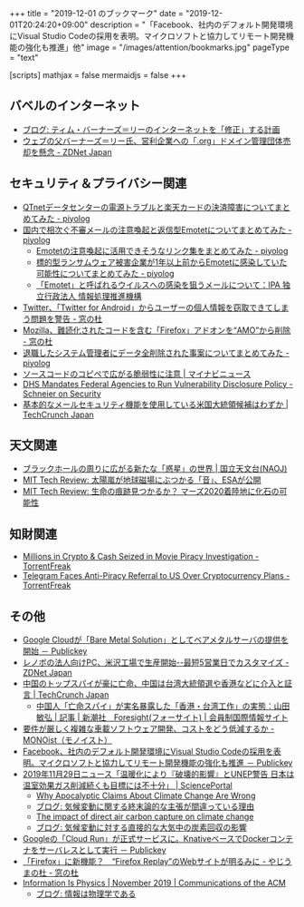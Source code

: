 +++
title = "2019-12-01 のブックマーク"
date =  "2019-12-01T20:24:20+09:00"
description = "「Facebook、社内のデフォルト開発環境にVisual Studio Codeの採用を表明。マイクロソフトと協力してリモート開発機能の強化も推進」他"
image = "/images/attention/bookmarks.jpg"
pageType = "text"

[scripts]
  mathjax = false
  mermaidjs = false
+++

## バベルのインターネット

- [ブログ: ティム・バーナーズ＝リーのインターネットを「修正」する計画](https://okuranagaimo.blogspot.com/2019/11/blog-post_40.html)
- [ウェブの父バーナーズ＝リー氏、営利企業への「.org」ドメイン管理団体売却を懸念 - ZDNet Japan](https://japan.zdnet.com/article/35146136/)

## セキュリティ＆プライバシー関連

- [QTnetデータセンターの電源トラブルと楽天カードの決済障害についてまとめてみた - piyolog](https://piyolog.hatenadiary.jp/entry/2019/11/24/070048)
- [国内で相次ぐ不審メールの注意喚起と返信型Emotetについてまとめてみた - piyolog](https://piyolog.hatenadiary.jp/entry/2019/11/26/054443)
    - [Emotetの注意喚起に活用できそうなリンク集をまとめてみた - piyolog](https://piyolog.hatenadiary.jp/entry/2019/11/28/084852)
    - [標的型ランサムウェア被害企業が1年以上前からEmotetに感染していた可能性についてまとめてみた - piyolog](https://piyolog.hatenadiary.jp/entry/2019/11/29/082315)
    - [「Emotet」と呼ばれるウイルスへの感染を狙うメールについて：IPA 独立行政法人 情報処理推進機構](https://www.ipa.go.jp/security/announce/20191202.html)
- [Twitter、「Twitter for Android」からユーザーの個人情報を窃取できてしまう問題を警告 - 窓の杜](https://forest.watch.impress.co.jp/docs/news/1220907.html)
- [Mozilla、難読化されたコードを含む「Firefox」アドオンを“AMO”から削除 - 窓の杜](https://forest.watch.impress.co.jp/docs/news/1220777.html)
- [退職したシステム管理者にデータ全削除された事案についてまとめてみた - piyolog](https://piyolog.hatenadiary.jp/entry/2019/11/27/064655)
- [ソースコードのコピペで広がる脆弱性に注意 | マイナビニュース](https://news.mynavi.jp/article/20191127-929356/)
- [DHS Mandates Federal Agencies to Run Vulnerability Disclosure Policy - Schneier on Security](https://www.schneier.com/blog/archives/2019/11/dhs_mandates_fe.html)
- [基本的なメールセキュリティ機能を使用している米国大統領候補はわずか  |  TechCrunch Japan](https://jp.techcrunch.com/2019/11/29/2019-11-27-presidential-candidates-email-security/)

## 天文関連

- [ブラックホールの周りに広がる新たな「惑星」の世界 | 国立天文台(NAOJ)](https://www.nao.ac.jp/news/science/2019/20191125-cfca.html)
- [MIT Tech Review: 太陽嵐が地球磁場にぶつかる「音」、ESAが公開](https://www.technologyreview.jp/s/173051/listen-to-the-sound-of-earths-magnetic-field-as-its-pummeled-by-a-solar-storm/)
- [MIT Tech Review: 生命の痕跡見つかるか？ マーズ2020着陸地に化石の可能性](https://www.technologyreview.jp/s/172428/the-landing-site-for-nasas-mars-2020-rover-might-be-home-to-fossilized-life/)

## 知財関連

- [Millions in Crypto & Cash Seized in Movie Piracy Investigation - TorrentFreak](https://torrentfreak.com/millions-in-crypto-cash-seized-in-movie-piracy-investigation-191124/)
- [Telegram Faces Anti-Piracy Referral to US Over Cryptocurrency Plans - TorrentFreak](https://torrentfreak.com/telegram-faces-anti-piracy-referral-to-us-over-cryptocurrency-plans-191127/)

## その他

- [Google Cloudが「Bare Metal Solution」としてベアメタルサーバの提供を開始 － Publickey](https://www.publickey1.jp/blog/19/google_cloudbare_metal_solutionoracle_database.html)
- [レノボの法人向けPC、米沢工場で生産開始--最短5営業日でカスタマイズ - ZDNet Japan](https://japan.zdnet.com/article/35145835/)
- [中国のトップスパイが豪に亡命、中国は台湾大統領選や香港などに介入と証言  |  TechCrunch Japan](https://jp.techcrunch.com/2019/11/25/2019-11-22-chinese-spy-defects-to-australia-alleging-election-interference-and-cybercrimes/)
    - [中国人「亡命スパイ」が実名暴露した「香港・台湾工作」の実態：山田敏弘 | 記事 | 新潮社　Foresight(フォーサイト) | 会員制国際情報サイト](https://www.fsight.jp/articles/-/46183)
- [要件が厳しく複雑な車載ソフトウェア開発、コストをどう低減するか - MONOist（モノイスト）](https://monoist.atmarkit.co.jp/mn/articles/1911/21/news009.html)
- [Facebook、社内のデフォルト開発環境にVisual Studio Codeの採用を表明。マイクロソフトと協力してリモート開発機能の強化も推進 － Publickey](https://www.publickey1.jp/blog/19/facebookvisual_studio_code.html)
- [2019年11月29日ニュース「温暖化により『破壊的影響』とUNEP警告 日本は温室効果ガス削減続くも目標には不十分」 | SciencePortal](https://scienceportal.jst.go.jp/news/newsflash_review/newsflash/2019/11/20191129_01.html)
	- [Why Apocalyptic Claims About Climate Change Are Wrong](https://www.forbes.com/sites/michaelshellenberger/2019/11/25/why-everything-they-say-about-climate-change-is-wrong/)
	- [ブログ: 気候変動に関する終末論的な主張が間違っている理由](https://okuranagaimo.blogspot.com/2019/11/blog-post_68.html)
	- [The impact of direct air carbon capture on climate change](http://cognitivemedium.com/dac-notes)
	- [ブログ: 気候変動に対する直接的な大気中の炭素回収の影響](https://okuranagaimo.blogspot.com/2019/11/blog-post_28.html)
- [Googleの「Cloud Run」が正式サービスに。KnativeベースでDockerコンテナをサーバレスとして実行 － Publickey](https://www.publickey1.jp/blog/19/googlecloud_runknativedocker.html)
- [「Firefox」に新機能？　“Firefox Replay”のWebサイトが明るみに - やじうまの杜 - 窓の杜](https://forest.watch.impress.co.jp/docs/serial/yajiuma/1221537.html)
- [Information Is Physics | November 2019 | Communications of the ACM](https://cacm.acm.org/magazines/2019/11/240356-information-is-physics/fulltext)
    - [ブログ: 情報は物理学である](https://okuranagaimo.blogspot.com/2019/12/blog-post_1.html)
